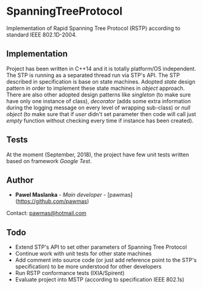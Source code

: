 # SpanningTreeProtocol
Implementation of Rapid Spanning Tree Protocol (RSTP) according to standard IEEE 802.1D-2004.

## Implementation
Project has been written in C++14 and it is totally platform/OS independent. The STP is running
as a separated thread run via STP's API.
The STP described in specification is base on state machines. Adopted *state* design pattern
in order to implement these state machines in *object* approach. There are also other adopted
design patterns like *singleton* (to make sure have only one instance of class), *decorator* (adds
some extra information during the logging message on every level of wrapping sub-class) or
*null object* (to make sure that if *user* didn't set parameter then code will call just *empty*
function without checking every time if instance has been created).

## Tests
At the moment (September, 2018), the project have few unit tests written based on framework
*Google Test*.

## Author

* **Pawel Maslanka** - *Main developer* - [pawmas] (https://github.com/pawmas)

Contact: pawmas@hotmail.com

## Todo
* Extend STP's API to set other parameters of Spanning Tree Protocol
* Continue work with unit tests for other state machines
* Add comment into source code (or just add reference point to the STP's specification) to be more
  understood for other developers
* Run RSTP conformance tests (IXIA/Spirent)
* Evaluate project into MSTP (according to specification IEEE 802.1s)
